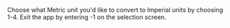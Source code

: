 Choose what Metric unit you'd like to convert to Imperial units by choosing 1-4. 
Exit the app by entering -1 on the selection screen. 
